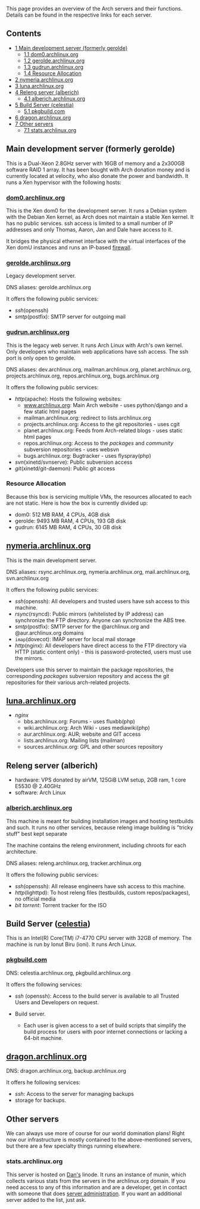 This page provides an overview of the Arch servers and their functions. Details can be found in the respective links for each server.

## Contents

*   [1 Main development server (formerly gerolde)](#Main_development_server_.28formerly_gerolde.29)
    *   [1.1 dom0.archlinux.org](#dom0.archlinux.org)
    *   [1.2 gerolde.archlinux.org](#gerolde.archlinux.org)
    *   [1.3 gudrun.archlinux.org](#gudrun.archlinux.org)
    *   [1.4 Resource Allocation](#Resource_Allocation)
*   [2 nymeria.archlinux.org](#nymeria.archlinux.org)
*   [3 luna.archlinux.org](#luna.archlinux.org)
*   [4 Releng server (alberich)](#Releng_server_.28alberich.29)
    *   [4.1 alberich.archlinux.org](#alberich.archlinux.org)
*   [5 Build Server (celestia)](#Build_Server_.28celestia.29)
    *   [5.1 pkgbuild.com](#pkgbuild.com)
*   [6 dragon.archlinux.org](#dragon.archlinux.org)
*   [7 Other servers](#Other_servers)
    *   [7.1 stats.archlinux.org](#stats.archlinux.org)

## Main development server (formerly gerolde)

This is a Dual-Xeon 2.8GHz server with 16GB of memory and a 2x300GB software RAID 1 array. It has been bought with Arch donation money and is currently located at velocity, who also donate the power and bandwidth. It runs a Xen hypervisor with the following hosts:

### [dom0.archlinux.org](/index.php/DeveloperWiki:Dom0 "DeveloperWiki:Dom0")

This is the Xen dom0 for the development server. It runs a Debian system with the Debian Xen kernel, as Arch does not maintain a stable Xen kernel. It has no public services. ssh access is limited to a small number of IP addresses and only Thomas, Aaron, Jan and Dale have access to it.

It bridges the physical ethernet interface with the virtual interfaces of the Xen domU instances and runs an IP-based [firewall](/index.php/DeveloperWiki:Dom0#Firewall "DeveloperWiki:Dom0").

### [gerolde.archlinux.org](/index.php/DeveloperWiki:Gerolde_(dev) "DeveloperWiki:Gerolde (dev)")

Legacy development server.

DNS aliases: gerolde.archlinux.org

It offers the following public services:

*   *ssh*(openssh)
*   *smtp*(postfix): SMTP server for outgoing mail

### [gudrun.archlinux.org](/index.php/DeveloperWiki:Gudrun_(web) "DeveloperWiki:Gudrun (web)")

This is the legacy web server. It runs Arch Linux with Arch's own kernel. Only developers who maintain web applications have ssh access. The ssh port is only open to gerolde.

DNS aliases: dev.archlinux.org, mailman.archlinux.org, planet.archlinux.org, projects.archlinux.org, repos.archlinux.org, bugs.archlinux.org

It offers the following public services:

*   *http*(apache): Hosts the following websites:
    *   www.archlinux.org: Main Arch website - uses python/django and a few static html pages
    *   mailman.archlinux.org: redirect to lists.archlinux.org
    *   projects.archlinux.org: Access to the git repositories - uses cgit
    *   planet.archlinux.org: Feeds from Arch-related blogs - uses static html pages
    *   repos.archlinux.org: Access to the *packages* and *community* subversion repositories - uses websvn
    *   bugs.archlinux.org: Bugtracker - uses flyspray(php)
*   *svn*(xinetd/svnserve): Public subversion access
*   *git*(xinetd/git-daemon): Public git access

### Resource Allocation

Because this box is servicing multiple VMs, the resources allocated to each are not static. Here is how the box is currently divided up:

*   dom0: 512 MB RAM, 4 CPUs, 4GB disk
*   gerolde: 9493 MB RAM, 4 CPUs, 193 GB disk
*   gudrun: 6145 MB RAM, 4 CPUs, 30 GB disk

## [nymeria.archlinux.org](/index.php?title=DeveloperWiki:Nymeria_(dev)&action=edit&redlink=1 "DeveloperWiki:Nymeria (dev) (page does not exist)")

This is the main development server.

DNS aliases: rsync.archlinux.org, nymeria.archlinux.org, mail.archlinux.org, svn.archlinux.org

It offers the following public services:

*   *ssh*(openssh): All developers and trusted users have ssh access to this machine.
*   *rsync*(rsyncd): Public mirrors (whitelisted by IP address) can synchronize the FTP directory. Anyone can synchronize the ABS tree.
*   *smtp*(postfix): SMTP server for the @archlinux.org and @aur.archlinux.org domains
*   ``imap``(dovecot): IMAP server for local mail storage
*   *http*(nginx): All developers have direct access to the FTP directory via HTTP (static content only) - this is password-protected, users must use the mirrors.

Developers use this server to maintain the package repositories, the corresponding *packages* subversion repository and access the git repositories for their various arch-related projects.

## [luna.archlinux.org](/index.php/DeveloperWiki:Luna "DeveloperWiki:Luna")

*   *nginx*
    *   bbs.archlinux.org: Forums - uses fluxbb(php)
    *   wiki.archlinux.org: Arch Wiki - uses mediawiki(php)
    *   aur.archlinux.org: AUR; website and GIT access
    *   lists.archlinux.org: Mailing lists (mailman)
    *   sources.archlinux.org: GPL and other sources repository

## Releng server (alberich)

*   hardware: VPS donated by airVM, 125GiB LVM setup, 2GB ram, 1 core E5530 @ 2.40GHz
*   software: Arch Linux

### [alberich.archlinux.org](/index.php?title=DeveloperWiki:Alberich&action=edit&redlink=1 "DeveloperWiki:Alberich (page does not exist)")

This machine is meant for building installation images and hosting testbuilds and such. It runs no other services, because releng image building is "tricky stuff" best kept separate

The machine contains the releng environment, including chroots for each architecture.

DNS aliases: releng.archlinux.org, tracker.archlinux.org

It offers the following public services:

*   *ssh*(openssh): All release engineers have ssh access to this machine.
*   *http*(lighttpd): To host releng files (testbuilds, custom repos/packages), no official media
*   *bit torrent*: Torrent tracker for the ISO

## Build Server ([celestia](/index.php?title=DeveloperWiki:Celestia&action=edit&redlink=1 "DeveloperWiki:Celestia (page does not exist)"))

This is an Intel(R) Core(TM) i7-4770 CPU server with 32GB of memory. The machine is run by Ionut Biru (ioni). It runs Arch Linux.

### [pkgbuild.com](/index.php/DeveloperWiki:PKGBUILD.com "DeveloperWiki:PKGBUILD.com")

DNS: celestia.archlinux.org, pkgbuild.archlinux.org

It offers the following services:

*   *ssh* (openssh): Access to the build server is available to all Trusted Users and Developers on request.

*   Build server.
    *   Each user is given access to a set of build scripts that simplify the build process for users with poor internet connections or lacking a 64-bit machine.

## [dragon.archlinux.org](/index.php/DeveloperWiki:Dragon "DeveloperWiki:Dragon")

DNS: dragon.archlinux.org, backup.archlinux.org

It offers he following services:

*   *ssh*: Access to the server for managing backups
*   storage for backups.

## Other servers

We can always use more of course for our world domination plans! Right now our infrastructure is mostly contained to the above-mentioned servers, but there are a few specialty things running elsewhere.

### stats.archlinux.org

This server is hosted on [Dan's](/index.php/User:Toofishes "User:Toofishes") linode. It runs an instance of munin, which collects various stats from the servers in the archlinux.org domain. If you need access to any of this information and are a developer, get in contact with someone that does [server administration](/index.php/DeveloperWiki:Internal_Projects#Server_Administration "DeveloperWiki:Internal Projects"). If you want an additional server added to the list, just ask.
